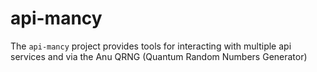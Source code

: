 # api-mancy
The `api-mancy` project provides tools for interacting with multiple api services and via the Anu QRNG (Quantum Random Numbers Generator)

